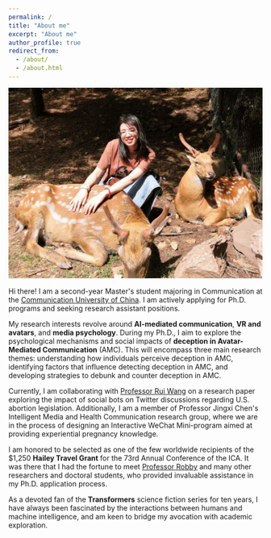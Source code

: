 ```yaml
---
permalink: /
title: "About me"
excerpt: "About me"
author_profile: true
redirect_from: 
  - /about/
  - /about.html
---
```


![image](https://github.com/jiahuiSophia/jiahuiSophia.github.io/blob/master/images/deer.jpg)

Hi there! I am a second-year Master's student majoring in Communication at the [Communication University of China](https://en.cuc.edu.cn/). I am actively applying for Ph.D. programs and seeking research assistant positions. 

My research interests revolve around **AI-mediated communication**, **VR and avatars**, and **media psychology**. During my Ph.D., I aim to explore the psychological mechanisms and social impacts of **deception in Avatar-Mediated Communication** (AMC). This will encompass three main research themes: understanding how individuals perceive deception in AMC, identifying factors that influence detecting deception in AMC, and developing strategies to debunk and counter deception in AMC.

Currently, I am collaborating with [Professor Rui Wang](https://scholar.google.com/citations?user=JTCpAtYAAAAJ) on a research paper exploring the impact of social bots on Twitter discussions regarding U.S. abortion legislation. Additionally, I am a member of Professor Jingxi Chen's Intelligent Media and Health Communication research group, where we are in the process of designing an Interactive WeChat Mini-program aimed at providing experiential pregnancy knowledge.

I am honored to be selected as one of the few worldwide recipients of the $1,250 **Hailey Travel Grant** for the 73rd Annual Conference of the ICA. It was there that I had the fortune to meet [Professor Robby](https://comartsci.msu.edu/our-people/rabindra-ratan) and many other researchers and doctoral students, who provided invaluable assistance in my Ph.D. application process.

As a devoted fan of the **Transformers** science fiction series for ten years, I have always been fascinated by the interactions between humans and machine intelligence, and am keen to bridge my avocation with academic exploration.
